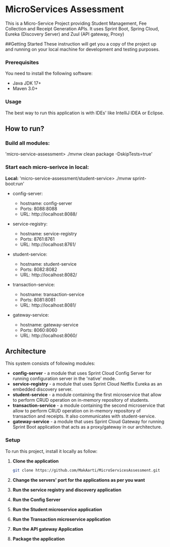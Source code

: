 # MicroServices Assessment

This is a Micro-Service Project providing Student Management, Fee Collection and Receipt Generation APIs.
It uses Sprint Boot, Spring Cloud, Eureka (Discovery Server) and Zuul (API gateway, Proxy)

##Getting Started
These instruction will get you a copy of the project up and running on your local machine for development and testing purposes.

### Prerequisites
You need to install the following software:
* Java JDK 17+
* Maven 3.0+

### Usage
The best way to run this application is with IDEs' like IntelliJ IDEA or Eclipse.

## How to run?

### Build all modules:

'micro-service-assessment> ./mvnw clean package -DskipTests=true'

### Start each micro-serivce in local:

**Local:** 'micro-service-assessment/student-service> ./mvnw sprint-boot:run'

* config-server:
  * hostname: config-server
  * Ports: 8088:8088
  * URL: http://localhost:8088/

* service-registry:
    * hostname: service-registry
    * Ports: 8761:8761
    * URL: http://localhost:8761/

* student-service:
    * hostname: student-service
    * Ports: 8082:8082
    * URL: http://localhost:8082/

* transaction-service:
    * hostname: transaction-service
    * Ports: 8081:8081
    * URL: http://localhost:8081/

* gateway-service:
    * hostname: gateway-service
    * Ports: 8060:8060
    * URL: http://localhost:8060/

## Architecture
This system consists of following modules:
- **config-server** - a module that uses Sprint Cloud Config Server for running configuration server in the 'native' mode.
- **service-registry** - a module that uses Sprint Cloud Netflix Eureka as an embedded discovery server.
- **student-service** - a module containing the first microservice that allow to perform CRUD operation on in-memory repository of students.
- **transaction-service** - a module containing the second microservice that allow to perform CRUD operation on in-memory repository of transaction and receipts. It also communicates with student-service.
- **gateway-service** - a module that uses Sprint Cloud Gateway for running Sprint Boot application that acts as a proxy/gateway in our architecture.

### Setup
To run this project, install it locally as follow:

1. **Clone the application**

    ```bash
   git clone https://github.com/MakAarti/MicroServicesAssessment.git
   ```

2. **Change the servers' port for the applications as per you want**
3. **Run the service registry and discovery application**
4. **Run the Config Server**
5. **Run the Student microservice application**
6. **Run the Transaction microservice application**
7. **Run the API gateway Application**
8. **Package the application**
